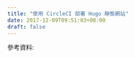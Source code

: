 ```yaml
---
title: "使用 CircleCI 部署 Hugo 靜態網站"
date: 2017-12-09T09:51:03+08:00
draft: false
---
```


參考資料:

[felicianotech-docker(git)]: https://github.com/felicianotech/docker-hugo
[deploy_guide_circleCI_post]: https://circleci.com/blog/build-test-deploy-hugo-sites/
[additional_circleCI_post]: https://circleci.com/blog/circleci-hacks-reuse-yaml-in-your-circleci-config-with-yaml/